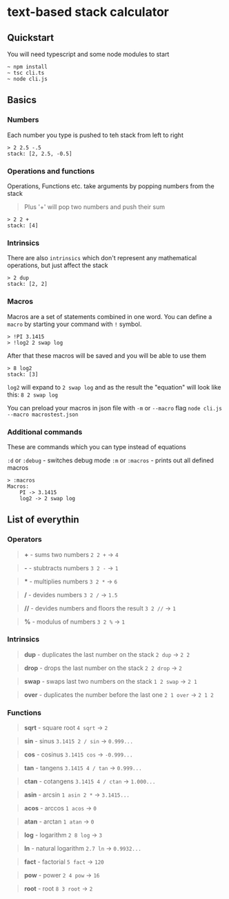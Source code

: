 # text-based stack calculator

## Quickstart

You will need typescript and some node modules to start

```
~ npm install
~ tsc cli.ts
~ node cli.js
```

## Basics

### Numbers
Each number you type is pushed to teh stack from left to right
```
> 2 2.5 -.5
stack: [2, 2.5, -0.5]
```

### Operations and functions
Operations, Functions etc. take arguments by popping numbers from the stack
> Plus '+' will pop two numbers and push their sum
```
> 2 2 +
stack: [4]
```

### Intrinsics
There are also `intrinsics` which don't represent any mathematical operations, but just affect the stack
```
> 2 dup
stack: [2, 2]
```

### Macros
Macros are a set of statements combined in one word.
You can define a `macro` by starting your command with `!` symbol.
```
> !PI 3.1415
> !log2 2 swap log
```
After that these macros will be saved and you will be able to use them
```
> 8 log2
stack: [3]
```
`log2` will expand to `2 swap log` and as the result the "equation" will look like this:
`8 2 swap log`

You can preload your macros in json file with `-m` or `--macro` flag
`node cli.js --macro macrostest.json`

### Additional commands

These are commands which you can type instead of equations

`:d` or `:debug` - switches debug mode
`:m` or `:macros` - prints out all defined macros

```
> :macros
Macros:
    PI -> 3.1415
    log2 -> 2 swap log
```

## List of everythin

### Operators


> **+** - sums two numbers `2 2 +` -> `4`

> **-** - stubtracts numbers `3 2 -` -> `1`

> **\*** - multiplies numbers `3 2 *` -> `6`

> **/** - devides numbers `3 2 /` -> `1.5`

> **//** - devides numbers and floors the result `3 2 //` -> `1`

> **%** - modulus of numbers `3 2 %` -> `1`

### Intrinsics


> **dup** - duplicates the last number on the stack `2 dup` -> `2 2`

> **drop** - drops the last number on the stack `2 2 drop` -> `2`

> **swap** - swaps last two numbers on the stack `1 2 swap` -> `2 1`

> **over** - duplicates the number before the last one `2 1 over` -> `2 1 2`

### Functions

> **sqrt** - square root `4 sqrt` -> `2`

> **sin** - sinus `3.1415 2 / sin` -> `0.999...`

> **cos** - cosinus `3.1415 cos` -> `-0.999...`

> **tan** - tangens `3.1415 4 / tan` -> `0.999...`

> **ctan** - cotangens `3.1415 4 / ctan` -> `1.000...`

> **asin** - arcsin `1 asin 2 *` -> `3.1415...`

> **acos** - arccos `1 acos` -> `0`

> **atan** - arctan `1 atan` -> `0`

> **log** - logarithm `2 8 log` -> `3`

> **ln** - natural logarithm `2.7 ln` -> `0.9932...`

> **fact** - factorial `5 fact` -> `120`

> **pow** - power `2 4 pow` -> `16`

> **root** - root `8 3 root` -> `2`